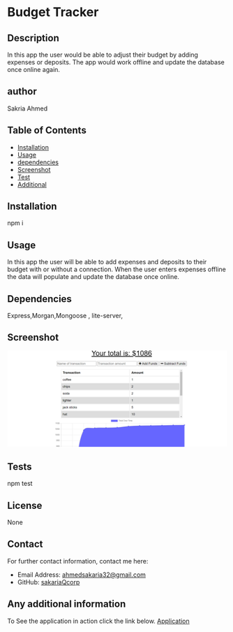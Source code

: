 
# Budget Tracker
 
  ## Description
  In this app the user would be able to adjust their budget by adding expenses or deposits. The app would work offline and update the database once online again.
  ## author
  Sakria Ahmed

  ## Table of Contents
  - [Installation](#installation)
  - [Usage](#usage)
  - [dependencies](#dependencies)
  - [Screenshot](#Screenshot)
  - [Test](#tests)
  - [Additional](#additional)

  ## Installation
  npm i
  
  ## Usage

 In this app the user will be able to add expenses and deposits to their budget with or without a connection. When the user enters expenses offline the data will populate and update the database once online.

  ## Dependencies
  Express,Morgan,Mongoose , lite-server,

  ## Screenshot
  ![screenshot](public\icons\Capture.PNG)
  ## Tests
  npm test
  ## License
  None
  

  ## Contact
  For further contact information, contact me here:
  * Email Address: ahmedsakaria32@gmail.com
  * GitHub: [sakariaQcorp](https://github.com/sakariaQcorp)
  
  ## Any additional information
   To See the application in action click the link below.
  [Application](https://expense-tracker31.herokuapp.com/)
  

  
